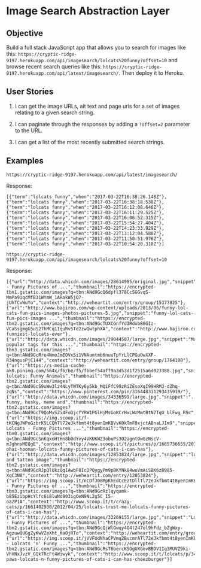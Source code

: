 # Image Search Abstraction Layer

## Objective

Build a full stack JavaScript app that allows you to search for images like this: `https://cryptic-ridge-9197.herokuapp.com/api/imagesearch/lolcats%20funny?offset=10` and browse recent search queries like this: `https://cryptic-ridge-9197.herokuapp.com/api/latest/imagesearch/`. Then deploy it to Heroku.


## User Stories

1. I can get the image URLs, alt text and page urls for a set of images relating to a given search string.

1. I can paginate through the responses by adding a `?offset=2` parameter to the URL.

1. I can get a list of the most recently submitted search strings.

## Examples

`
https://cryptic-ridge-9197.herokuapp.com/api/latest/imagesearch/
`

Response:

```
[{"term":"lolcats funny","when":"2017-03-22T16:38:26.148Z"},{"term":"lolcats funny","when":"2017-03-22T16:38:18.538Z"},{"term":"lolcats funny","when":"2017-03-22T16:12:08.646Z"},{"term":"lolcats funny","when":"2017-03-22T16:11:29.525Z"},{"term":"lolcats funny","when":"2017-03-22T16:06:52.315Z"},{"term":"lolcats funny","when":"2017-03-22T15:54:27.404Z"},{"term":"lolcats funny","when":"2017-03-22T14:23:33.929Z"},{"term":"lolcats funny","when":"2017-03-22T13:12:04.580Z"},{"term":"lolcats funny","when":"2017-03-22T11:50:51.976Z"},{"term":"lolcats funny","when":"2017-03-22T10:54:20.310Z"}]
```

`
https://cryptic-ridge-9197.herokuapp.com/api/imagesearch/lolcats%20funny?offset=10
`

Response:

```
[{"url":"http://data.whicdn.com/images/28614985/original.jpg","snippet":"Lolcats - Funny Pictures of ...","thumbnail":"https://encrypted-tbn1.gstatic.com/images?q=tbn:ANd9GcQ6dpfl378CcSGGvqS-MmPa91qcMfB31WYmW_1ARakW5jQ7-jUhTCvWuYo","context":"http://weheartit.com/entry/group/15377825"},{"url":"http://www.bajiroo.com/wp-content/uploads/2013/06/funny-lol-cats-fun-pics-images-photos-pictures-5.jpg","snippet":"funny-lol-cats-fun-pics-images ...","thumbnail":"https://encrypted-tbn2.gstatic.com/images?q=tbn:ANd9GcTUXCGnfYdIRdxb86GIz-VCaSsgmgG5uS27hMCq1IquRvSTd2zwQwtphXA","context":"http://www.bajiroo.com/33-funniest-lolcats-ever"},{"url":"http://data.whicdn.com/images/29044507/large.jpg","snippet":"Most popular tags for this ...","thumbnail":"https://encrypted-tbn3.gstatic.com/images?q=tbn:ANd9GcRre4NmoJmEOVxSi1VNAumtmb6nuuTpYrLlCPGuOwXXF-R34ngusPjC144","context":"http://weheartit.com/entry/group/1764108"},{"url":"https://s-media-cache-ak0.pinimg.com/564x/fb/be/f5/fbbef54aff9a3d53d1f2515a6d023388.jpg","snippet":"... lolcats: Funny Animals","thumbnail":"https://encrypted-tbn2.gstatic.com/images?q=tbn:ANd9GcS9uWw3lz4NLyTWTKy6y5kb_MQiFfC99zRiZEsoXqI99HRMJ-dZhq-zqNs","context":"https://www.pinterest.com/pin/316448311293435919/"},{"url":"http://data.whicdn.com/images/34336599/large.jpg","snippet":"... funny, husky, meme and","thumbnail":"https://encrypted-tbn2.gstatic.com/images?q=tbn:ANd9GcT9QoMySZi4FoDjcfYRW1PGlHjMsGoKCrHxLWzMmtBtN7TqU_blFwg_R9c","context":"http://weheartit.com/entry/group/8533649"},{"url":"https://img.scoop.it/f-tKCNgJWPoGzbrK5LCQhTl72eJkfbmt4t8yenImKBVvK0kTmF0xjctABnaLJIm9","snippet":"... Lolcats - Funny Pictures ...","thumbnail":"https://encrypted-tbn0.gstatic.com/images?q=tbn:ANd9GcSnKqxoHtHn8b0dYvy4VKUKWZ3obuPs3O2agntOwGzNscV-mJghnsMEQgE","context":"http://www.scoop.it/t/pictures/p/1665736655/2012/04/25/lolcats-ohai-hooman-lolcats-funny-pictures-of-cats-i-can-has"},{"url":"http://data.whicdn.com/images/12853824/large.jpg","snippet":"lolcat and tattoo image","thumbnail":"https://encrypted-tbn2.gstatic.com/images?q=tbn:ANd9GcRJpQlUkzQqIAwbF0IcDPQygyPm9pBKYNk84wuVmAiSBK6zB985-XqC3N8","context":"http://weheartit.com/entry/12853824"},{"url":"https://img.scoop.it/nCDfJ08MpKhEdCcEztDllTl72eJkfbmt4t8yenImKBVvK0kTmF0xjctABnaLJIm9","snippet":"Lolcats - Funny Pictures of ...","thumbnail":"https://encrypted-tbn3.gstatic.com/images?q=tbn:ANd9GcRzlqyqamk-b85EzibpHcYlfc6i8luNd803igOeN9NL2g5C_I5-oa2P1A","context":"http://www.scoop.it/t/crazy-cats/p/1661402930/2012/04/25/lolcats-trust-me-lolcats-funny-pictures-of-cats-i-can-has"},{"url":"http://data.whicdn.com/images/33269155/large.jpg","snippet":"Lolcats - Funny Pictures of ...","thumbnail":"https://encrypted-tbn2.gstatic.com/images?q=tbn:ANd9GcQjWlGwqy4O4t247ol9hFdz_bZgWxy-AgzuwQUGgZyKwVZeXht_KaOjRTo","context":"http://weheartit.com/entry/group/7423856"},{"url":"https://img.scoop.it/jVVFUdNhaCPVmq2BvcmrATl72eJkfbmt4t8yenImKBVvK0kTmF0xjctABnaLJIm9","snippet":"Meno*PAWS* - Lolcats 'n' Funny ...","thumbnail":"https://encrypted-tbn2.gstatic.com/images?q=tbn:ANd9GcRsT6bercKSOgUXGovBBDV1Iq3MUVZ9ki-VhVNxJvzV_GQk7RcFt4Wiwyk","context":"http://www.scoop.it/t/lolcats/p/3405457/2011/01/18/meno-paws-lolcats-n-funny-pictures-of-cats-i-can-has-cheezburger"}]
```